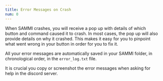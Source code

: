 ```yaml
---
title: Error Messages on Crash
num: 0
---
```


When SAMMI crashes, you will receive a pop up with details of which button and command caused it to crash. In most cases, the pop up will also provide details on why it crashed. This makes it easy for you to pinpoint what went wrong in your button in order for you to fix it.

All your error messages are automatically saved in your SAMMI folder, in chronological order, in the `error_log.txt` file.

It is crucial you copy or screenshot the error messages when asking for help in the discord server. 
